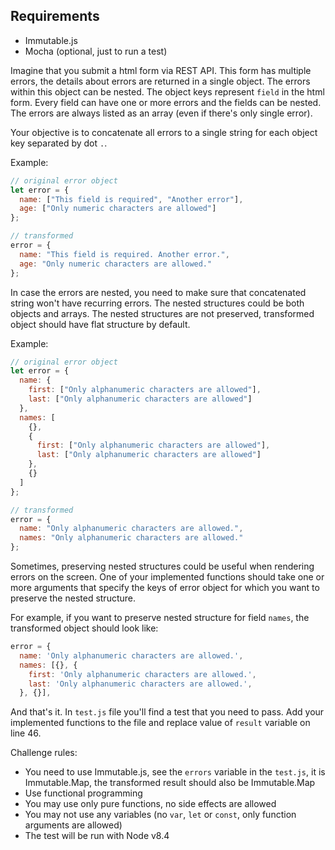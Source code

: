 ## Requirements

- Immutable.js
- Mocha (optional, just to run a test)

Imagine that you submit a html form via REST API. This form has multiple errors, the details about errors are returned in a single object. The errors within this object can be nested. The object keys represent `field` in the html form.
Every field can have one or more errors and the fields can be nested. The errors are always listed as an array (even if there's only single error).

Your objective is to concatenate all errors to a single string for each object key separated by dot `.`.

Example:

```js
// original error object
let error = {
  name: ["This field is required", "Another error"],
  age: ["Only numeric characters are allowed"]
};

// transformed
error = {
  name: "This field is required. Another error.",
  age: "Only numeric characters are allowed."
};
```

In case the errors are nested, you need to make sure that concatenated string won't have recurring errors. The nested structures could be both objects and arrays. The nested structures are not preserved, transformed object should have flat structure by default.

Example:

```js
// original error object
let error = {
  name: {
    first: ["Only alphanumeric characters are allowed"],
    last: ["Only alphanumeric characters are allowed"]
  },
  names: [
    {},
    {
      first: ["Only alphanumeric characters are allowed"],
      last: ["Only alphanumeric characters are allowed"]
    },
    {}
  ]
};

// transformed
error = {
  name: "Only alphanumeric characters are allowed.",
  names: "Only alphanumeric characters are allowed."
};
```

Sometimes, preserving nested structures could be useful when rendering errors on the screen. One of your implemented functions should take one or more arguments that specify the keys of error object for which you want to preserve the nested structure.

For example, if you want to preserve nested structure for field `names`, the transformed object should look like:

```js
error = {
  name: 'Only alphanumeric characters are allowed.',
  names: [{}, {
    first: 'Only alphanumeric characters are allowed.',
    last: 'Only alphanumeric characters are allowed.',
  }, {}],
```

And that's it. In `test.js` file you'll find a test that you need to pass. Add your implemented functions to the file and replace value of `result` variable on line 46.

Challenge rules:

- You need to use Immutable.js, see the `errors` variable in the `test.js`, it is Immutable.Map, the transformed result should also be Immutable.Map
- Use functional programming
- You may use only pure functions, no side effects are allowed
- You may not use any variables (no `var`, `let` or `const`, only function arguments are allowed)
- The test will be run with Node v8.4
